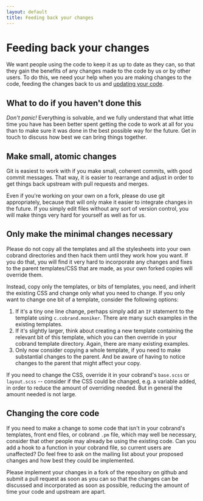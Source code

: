 ```yaml
---
layout: default
title: Feeding back your changes
---
```


# Feeding back your changes

We want people using the code to keep it as up to date as they can, so that
they gain the benefits of any changes made to the code by us or by other users.
To do this, we need your help when you are making changes to the code, feeding
the changes back to us and [updating your code](/updating/).

## What to do if you haven't done this

*Don't panic!* Everything is solvable, and we fully understand that what little
time you have has been better spent getting the code to work at all for you
than to make sure it was done in the best possible way for the future. Get in
touch to discuss how best we can bring things together.

## Make small, atomic changes

Git is easiest to work with if you make small, coherent commits, with good
commit messages. That way, it is easier to rearrange and adjust in order to get
things back upstream with pull requests and merges.

Even if you're working on your own on a fork, please do use git appropriately,
because that will only make it easier to integrate changes in the future. If
you simply edit files without any sort of version control, you will make things
very hard for yourself as well as for us.

## Only make the minimal changes necessary

Please do not copy all the templates and all the stylesheets into your own
cobrand directories and then hack them until they work how you want. If you do
that, you will find it very hard to incorporate any changes and fixes to the
parent templates/CSS that are made, as your own forked copies will override
them.

Instead, copy only the templates, or bits of templates, you need, and inherit
the existing CSS and change only what you need to change. If you only want to
change one bit of a template, consider the following options:

1. If it's a tiny one line change, perhaps simply add an `IF` statement to the
template using `c.cobrand.moniker`. There are many such examples in the
existing templates.
2. If it's slightly larger, think about creating a new template containing the
relevant bit of this template, which you can then override in your cobrand
template directory. Again, there are many existing examples.
3. Only now consider copying a whole template, if you need to make substantial
changes to the parent. And be aware of having to notice changes to the parent
that might affect your copy.

If you need to change the CSS, override it in your cobrand's `base.scss` or
`layout.scss` -- consider if the CSS could be changed, e.g. a variable added,
in order to reduce the amount of overriding needed. But in general the amount
needed is not large.

## Changing the core code

If you need to make a change to some code that isn't in your cobrand's
templates, front end files, or cobrand `.pm` file, which may well be necessary,
consider that other people may already be using the existing code. Can you add
a hook to a function in your cobrand file, so current users are unaffected? Do
feel free to ask on the mailing list about your proposed changes and how best
they could be implemented.

Please implement your changes in a fork of the repository on github and submit
a pull request as soon as you can so that the changes can be discussed and
incorporated as soon as possible, reducing the amount of time your code and
upstream are apart.

